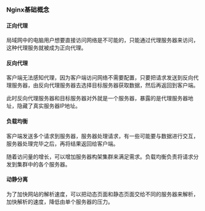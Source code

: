### Nginx基础概念
#### 正向代理
局域网中的电脑用户想要直接访问网络是不可能的，只能通过代理服务器来访问，这种代理服务就被成为正向代理。

#### 反向代理
客户端无法感知代理，因为客户端访问网络不需要配置，只要把请求发送到反向代理服务器，由反向代理服务器去选择目标服务器获取数据，然后再返回到客户端。

此时反向代理服务器和目标服务器对外就是一个服务器，暴露的是代理服务器地址，隐藏了真实服务器IP地址。

#### 负载均衡
客户端发送多个请求到服务器，服务器处理请求，有一些可能要与数据进行交互，服务器处理完毕之后，再将结果返回给客户端。

随着访问量的增长，可以增加服务器构架集群来满足需求。负载均衡负责将请求分发到集群中的各个服务器。

#### 动静分离
为了加快网站的解析速度，可以把动态页面和静态页面交给不同的服务器来解析，加快解析的速度，降低由单个服务器的压力。


